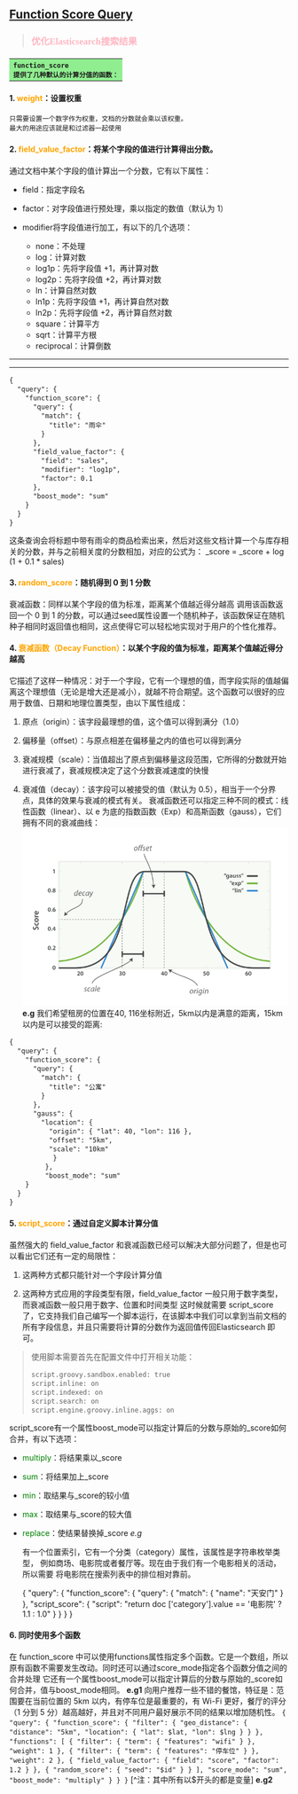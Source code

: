 ## [Function Score Query](https://blog.csdn.net/wwd0501/article/details/78652850)

> ### <font color="lightpink"  face="思源黑体">优化Elasticsearch搜索结果</font>
#### <table><tr><td bgcolor="lightgreen"><code>function_score 提供了几种默认的计算分值的函数：</code></td></tr></table>

#### 1.  <font color="orange">weight</font>：设置权重
    只需要设置一个数字作为权重，文档的分数就会乘以该权重。
	最大的用途应该就是和过滤器一起使用
#### 2. <font color="orange">field_value_factor</font>：将某个字段的值进行计算得出分数。
通过文档中某个字段的值计算出一个分数，它有以下属性：
- field：指定字段名

- factor：对字段值进行预处理，乘以指定的数值（默认为 1）
- modifier将字段值进行加工，有以下的几个选项：
	- none：不处理
	- log：计算对数
	- log1p：先将字段值 +1，再计算对数
	- log2p：先将字段值 +2，再计算对数
	- ln：计算自然对数
	- ln1p：先将字段值 +1，再计算自然对数
	- ln2p：先将字段值 +2，再计算自然对数
	- square：计算平方
	- sqrt：计算平方根
	- reciprocal：计算倒数
---
***
```
{
  "query": {
    "function_score": {
      "query": {
        "match": {
          "title": "雨伞"
        }
      },
      "field_value_factor": {
        "field": "sales",
        "modifier": "log1p",
        "factor": 0.1
      },
      "boost_mode": "sum"
    }
  }
}
```
这条查询会将标题中带有雨伞的商品检索出来，然后对这些文档计算一个与库存相关的分数，并与之前相关度的分数相加，对应的公式为：
_score = _score + log (1 + 0.1 * sales)

#### 3. <font color="orange">random_score</font>：随机得到 0 到 1 分数
衰减函数：同样以某个字段的值为标准，距离某个值越近得分越高
调用该函数返回一个 0 到 1 的分数，可以通过seed属性设置一个随机种子，该函数保证在随机种子相同时返回值也相同，这点使得它可以轻松地实现对于用户的个性化推荐。

#### 4. <font color="orange">衰减函数（Decay Function）</font>：以某个字段的值为标准，距离某个值越近得分越高
它描述了这样一种情况：对于一个字段，它有一个理想的值，而字段实际的值越偏离这个理想值（无论是增大还是减小），就越不符合期望。这个函数可以很好的应用于数值、日期和地理位置类型，由以下属性组成：
 1. 原点（origin）：该字段最理想的值，这个值可以得到满分（1.0）

 2. 偏移量（offset）：与原点相差在偏移量之内的值也可以得到满分
 3. 衰减规模（scale）：当值超出了原点到偏移量这段范围，它所得的分数就开始进行衰减了，衰减规模决定了这个分数衰减速度的快慢
 4. 衰减值（decay）：该字段可以被接受的值（默认为 0.5），相当于一个分界点，具体的效果与衰减的模式有关。
衰减函数还可以指定三种不同的模式：线性函数（linear）、以 e 为底的指数函数（Exp）和高斯函数（gauss），它们拥有不同的衰减曲线：
![衰减函数](./images/untitled.png)
**e.g**
我们希望租房的位置在40, 116坐标附近，5km以内是满意的距离，15km以内是可以接受的距离:
```
{
  "query": {
    "function_score": {
      "query": {
        "match": {
          "title": "公寓"
        }
      },
      "gauss": {
        "location": {
          "origin": { "lat": 40, "lon": 116 },
          "offset": "5km",
          "scale": "10km"
           }
         },
         "boost_mode": "sum"
    }
  }
}
```
#### 5. <font color="orange">script_score</font>：通过自定义脚本计算分值
虽然强大的 field\_value\_factor 和衰减函数已经可以解决大部分问题了，但是也可以看出它们还有一定的局限性：

1. 这两种方式都只能针对一个字段计算分值

2. 这两种方式应用的字段类型有限，field_value_factor 一般只用于数字类型，而衰减函数一般只用于数字、位置和时间类型
这时候就需要 script_score 了，它支持我们自己编写一个脚本运行，在该脚本中我们可以拿到当前文档的所有字段信息，并且只需要将计算的分数作为返回值传回Elasticsearch 即可。
> 使用脚本需要首先在配置文件中打开相关功能：
> ```
> script.groovy.sandbox.enabled: true 
> script.inline: on
> script.indexed: on 
> script.search: on 
> script.engine.groovy.inline.aggs: on 
> ```
script_score有一个属性boost_mode可以指定计算后的分数与原始的_score如何合并，有以下选项：
  - <font color="green">multiply</font>：将结果乘以_score

  - <font color="green">sum</font>：将结果加上_score
  - <font color="green">min</font>：取结果与_score的较小值
  - <font color="green">max</font>：取结果与_score的较大值
  - <font color="green">replace</font>：使结果替换掉_score
*e.g*
    
	有一个位置索引，它有一个分类（category）属性，该属性是字符串枚举类型，
	例如商场、电影院或者餐厅等。现在由于我们有一个电影相关的活动，	所以需要
	将电影院在搜索列表中的排位相对靠前。

	{
	  "query": {
		"function_score": {
		  "query": {
			"match": {
			  "name": "天安门"
			}
		  },
		  "script_score": {
			"script": "return doc ['category'].value == '电影院' ? 1.1 : 1.0"
		  }
		}
	  }
	}


#### 6. 同时使用多个函数
在 function_score 中可以使用functions属性指定多个函数。它是一个数组，所以原有函数不需要发生改动。同时还可以通过score_mode指定各个函数分值之间的合并处理
它还有一个属性boost_mode可以指定计算后的分数与原始的_score如何合并，值与boost_mode相同。
**e.g1**
向用户推荐一些不错的餐馆，特征是：范围要在当前位置的 5km 以内，有停车位是最重要的，有 Wi-Fi 更好，餐厅的评分（1 分到 5 分）越高越好，并且对不同用户最好展示不同的结果以增加随机性。
`
{
  "query": {
    "function_score": {
      "filter": {
        "geo_distance": {
          "distance": "5km",
          "location": {
            "lat": $lat,
            "lon": $lng
          }
        }
      },
      "functions": [
        {
          "filter": {
            "term": {
              "features": "wifi"
            }
          },
          "weight": 1
        },
        {
          "filter": {
            "term": {
              "features": "停车位"
            }
          },
          "weight": 2
        },
        {
            "field_value_factor": {
               "field": "score",
               "factor": 1.2
             }
        },
        {
          "random_score": {
            "seed": "$id"
          }
        }
      ],
      "score_mode": "sum",
      "boost_mode": "multiply"
    }
  }
}
`
[^注：其中所有以$开头的都是变量]
**e.g2**
